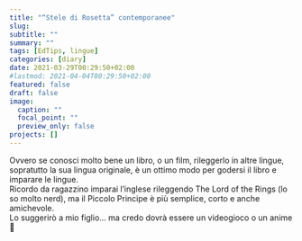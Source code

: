 ```yaml
---
title: "“Stele di Rosetta” contemporanee"
slug:
subtitle: ""
summary: ""
tags: [EdTips, lingue]
categories: [diary]
date: 2021-03-29T00:29:50+02:00
#lastmod: 2021-04-04T00:29:50+02:00
featured: false
draft: false
image:
  caption: ""
  focal_point: ""
  preview_only: false
projects: []
---
```

Ovvero se conosci molto bene un libro, o un film, rileggerlo in altre lingue, sopratutto la sua lingua originale, è un ottimo modo per godersi il libro e imparare le lingue.   
Ricordo da ragazzino imparai l’inglese rileggendo The Lord of the Rings (lo so molto nerd), ma il Piccolo Principe è più semplice, corto e anche amichevole.  
Lo suggerirò a mio figlio... ma credo dovrà essere un videogioco o un anime 🙂
